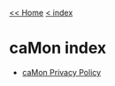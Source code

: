 [<< Home](../index.md)  [< index](./index.md)

# caMon index

- [caMon Privacy Policy](PrivacyPolicy.md)